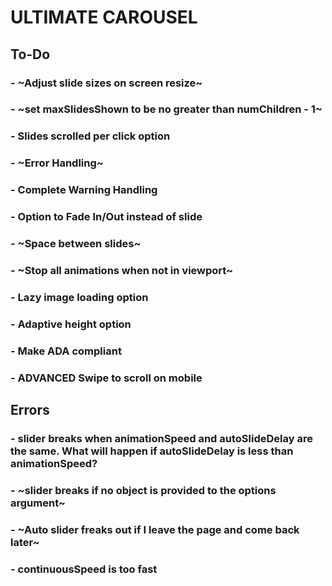# ULTIMATE CAROUSEL

## To-Do

### - ~Adjust slide sizes on screen resize~

### - ~set maxSlidesShown to be no greater than numChildren - 1~

### - Slides scrolled per click option

### - ~Error Handling~

### - Complete Warning Handling

### - Option to Fade In/Out instead of slide

### - ~Space between slides~

### - ~Stop all animations when not in viewport~

### - Lazy image loading option

### - Adaptive height option

### - Make ADA compliant

### - ADVANCED Swipe to scroll on mobile

## Errors

### - slider breaks when animationSpeed and autoSlideDelay are the same. What will happen if autoSlideDelay is less than animationSpeed?

### - ~slider breaks if no object is provided to the options argument~

### - ~Auto slider freaks out if I leave the page and come back later~

### - continuousSpeed is too fast
